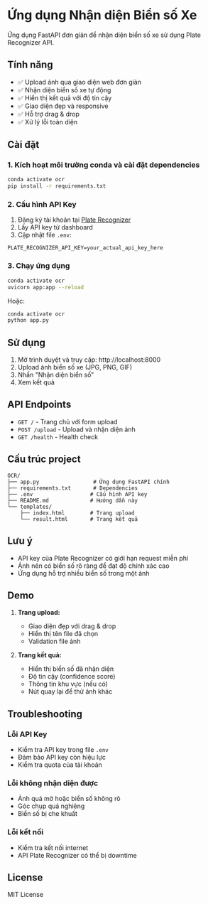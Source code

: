 # Ứng dụng Nhận diện Biển số Xe

Ứng dụng FastAPI đơn giản để nhận diện biển số xe sử dụng Plate Recognizer API.

## Tính năng

- ✅ Upload ảnh qua giao diện web đơn giản
- ✅ Nhận diện biển số xe tự động
- ✅ Hiển thị kết quả với độ tin cậy
- ✅ Giao diện đẹp và responsive
- ✅ Hỗ trợ drag & drop
- ✅ Xử lý lỗi toàn diện

## Cài đặt

### 1. Kích hoạt môi trường conda và cài đặt dependencies

```bash
conda activate ocr
pip install -r requirements.txt
```

### 2. Cấu hình API Key

1. Đăng ký tài khoản tại [Plate Recognizer](https://app.platerecognizer.com/)
2. Lấy API key từ dashboard
3. Cập nhật file `.env`:

```env
PLATE_RECOGNIZER_API_KEY=your_actual_api_key_here
```

### 3. Chạy ứng dụng

```bash
conda activate ocr
uvicorn app:app --reload
```

Hoặc:

```bash
conda activate ocr
python app.py
```

## Sử dụng

1. Mở trình duyệt và truy cập: http://localhost:8000
2. Upload ảnh biển số xe (JPG, PNG, GIF)
3. Nhấn "Nhận diện biển số"
4. Xem kết quả

## API Endpoints

- `GET /` - Trang chủ với form upload
- `POST /upload` - Upload và nhận diện ảnh
- `GET /health` - Health check

## Cấu trúc project

```
OCR/
├── app.py                 # Ứng dụng FastAPI chính
├── requirements.txt       # Dependencies
├── .env                  # Cấu hình API key
├── README.md             # Hướng dẫn này
└── templates/
    ├── index.html        # Trang upload
    └── result.html       # Trang kết quả
```

## Lưu ý

- API key của Plate Recognizer có giới hạn request miễn phí
- Ảnh nên có biển số rõ ràng để đạt độ chính xác cao
- Ứng dụng hỗ trợ nhiều biển số trong một ảnh

## Demo

1. **Trang upload:**
   - Giao diện đẹp với drag & drop
   - Hiển thị tên file đã chọn
   - Validation file ảnh

2. **Trang kết quả:**
   - Hiển thị biển số đã nhận diện
   - Độ tin cậy (confidence score)
   - Thông tin khu vực (nếu có)
   - Nút quay lại để thử ảnh khác

## Troubleshooting

### Lỗi API Key
- Kiểm tra API key trong file `.env`
- Đảm bảo API key còn hiệu lực
- Kiểm tra quota của tài khoản

### Lỗi không nhận diện được
- Ảnh quá mờ hoặc biển số không rõ
- Góc chụp quá nghiêng
- Biển số bị che khuất

### Lỗi kết nối
- Kiểm tra kết nối internet
- API Plate Recognizer có thể bị downtime

## License

MIT License
